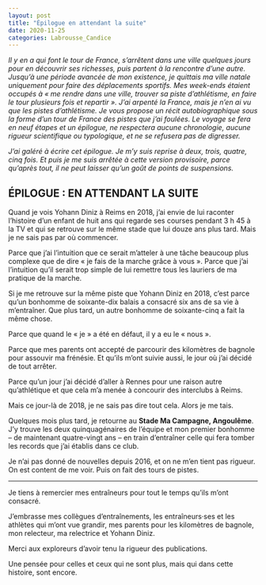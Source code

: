 ```yaml
---
layout: post
title: "Épilogue en attendant la suite"
date: 2020-11-25
categories: Labrousse_Candice
---
```


*Il y en a qui font le tour de France, s’arrêtent dans une ville quelques jours pour en découvrir ses richesses, puis partent à la rencontre d’une autre. Jusqu’à une période avancée de mon existence, je quittais ma ville natale uniquement pour faire des déplacements sportifs. Mes week-ends étaient occupés à « me rendre dans une ville, trouver sa piste d’athlétisme, en faire le tour plusieurs fois et repartir ». J’ai arpenté la France, mais je n’en ai vu que les pistes d’athlétisme. Je vous propose un récit autobiographique sous la forme d’un tour de France des pistes que j’ai foulées. Le voyage se fera en neuf étapes et un épilogue, ne respectera aucune chronologie, aucune rigueur scientifique ou typologique, et ne se refusera pas de digresser.*

*J’ai galéré à écrire cet épilogue. Je m’y suis reprise à deux, trois, quatre, cinq fois. Et puis je me suis arrêtée à cette version provisoire, parce qu’après tout, il ne peut laisser qu’un goût de points de suspensions.*

## ÉPILOGUE : EN ATTENDANT LA SUITE

Quand je vois Yohann Diniz à Reims en 2018, j’ai envie de lui raconter l’histoire d’un enfant de huit ans qui regarde ses courses pendant 3 h 45 à la TV et qui se retrouve sur le même stade que lui douze ans plus tard. Mais je ne sais pas par où commencer.

Parce que j’ai l’intuition que ce serait m’atteler à une tâche beaucoup plus complexe que de dire « je fais de la marche grâce à vous ». Parce que j’ai l’intuition qu’il serait trop simple de lui remettre tous les lauriers de ma pratique de la marche.

Si je me retrouve sur la même piste que Yohann Diniz en 2018, c’est parce qu’un bonhomme de soixante-dix balais a consacré six ans de sa vie à m’entraîner. Que plus tard, un autre bonhomme de soixante-cinq a fait la même chose.

Parce que quand le « je » a été en défaut, il y a eu le « nous ».

Parce que mes parents ont accepté de parcourir des kilomètres de bagnole pour assouvir ma frénésie. Et qu’ils m’ont suivie aussi, le jour où j’ai décidé de tout arrêter.

Parce qu’un jour j’ai décidé d’aller à Rennes pour une raison autre qu’athlétique et que cela m’a menée à concourir des interclubs à Reims.

Mais ce jour-là de 2018, je ne sais pas dire tout cela. Alors je me tais.

Quelques mois plus tard, je retourne au **Stade Ma Campagne, Angoulême**. J’y trouve les deux quinquagénaires de l’équipe et mon premier bonhomme – de maintenant quatre-vingt ans – en train d’entraîner celle qui fera tomber les records que j’ai établis dans ce club.

Je n’ai pas donné de nouvelles depuis 2016, et on ne m’en tient pas rigueur. On est content de me voir. Puis on fait des tours de pistes.

***

Je tiens à remercier mes entraîneurs pour tout le temps qu’ils m’ont consacré.

J’embrasse mes collègues d’entraînements, les entraîneurs·ses et les athlètes qui m’ont vue grandir, mes parents pour les kilomètres de bagnole, mon relecteur, ma relectrice et Yohann Diniz.

Merci aux exploreurs d’avoir tenu la rigueur des publications.

Une pensée pour celles et ceux qui ne sont plus, mais qui dans cette histoire, sont encore.
